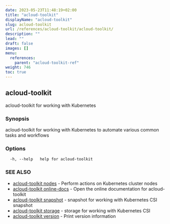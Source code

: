 ```yaml
---
date: 2023-05-23T11:48:19+02:00
title: "acloud-toolkit"
displayName: "acloud-toolkit"
slug: acloud-toolkit
url: /references/acloud-toolkit/acloud-toolkit/
description: ""
lead: ""
draft: false
images: []
menu:
  references:
    parent: "acloud-toolkit-ref"
weight: 746
toc: true
---
```

## acloud-toolkit

acloud-toolkit for working with Kubernetes

### Synopsis

acloud-toolkit for working with Kubernetes to automate various common tasks and workflows

### Options

```
  -h, --help   help for acloud-toolkit
```

### SEE ALSO

* [acloud-toolkit nodes](/references/acloud-toolkit/acloud-toolkit_nodes/)	 - Perform actions on Kubernetes cluster nodes
* [acloud-toolkit online-docs](/references/acloud-toolkit/acloud-toolkit_online-docs/)	 - Open the online documentation for acloud-toolkit
* [acloud-toolkit snapshot](/references/acloud-toolkit/acloud-toolkit_snapshot/)	 - snapshot for working with Kubernetes CSI snapshot
* [acloud-toolkit storage](/references/acloud-toolkit/acloud-toolkit_storage/)	 - storage for working with Kubernetes CSI
* [acloud-toolkit version](/references/acloud-toolkit/acloud-toolkit_version/)	 - Print version information

